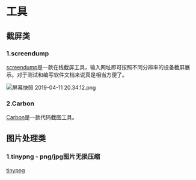 # 工具

## 截屏类

### 1.screendump

[screendump](https://screendump.techulus.com)是一款在线截屏工具，输入网址即可按照不同分辨率的设备截屏展示。对于测试和编写软件文档来说真是相当方便了。

![屏幕快照 2019-04-11 20.34.12.png](https://i.loli.net/2019/04/11/5caf346d37941.png)

### 2.Carbon

[Carbon](https://carbon.now.sh/)是一款代码截图工具。

## 图片处理类

### 1.tinypng - png/jpg图片无损压缩

[tinypng](https://tinypng.com/)

